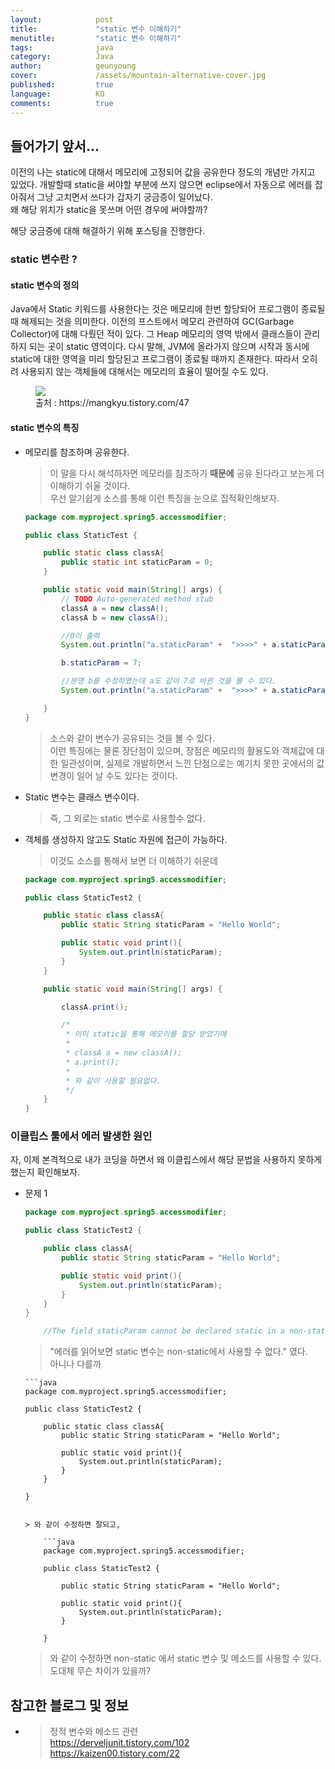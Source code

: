 ```yaml
---
layout:            post
title:             "static 변수 이해하기"
menutitle:         "static 변수 이해하기"
tags:              java
category:          Java
author:            geunyoung
cover:             /assets/mountain-alternative-cover.jpg
published:         true
language:          KO
comments:          true
---
```


## 들어가기 앞서...
  
이전의 나는 static에 대해서 메모리에 고정되어 값을 공유한다 정도의 개념만 가지고 있었다. 개발할때 static을 써야할 부분에 쓰지 않으면 eclipse에서 자동으로 에러를 잡아줘서 그냥 고치면서 쓰다가 갑자기 궁금증이 일어났다.  
왜 해당 위치가 static을 못쓰며 어떤 경우에 써야할까?  
  
해당 궁금증에 대해 해결하기 위해 포스팅을 진행한다.
  
### static 변수란 ?
  
#### static 변수의 정의  
  
 Java에서 Static 키워드를 사용한다는 것은 메모리에 한번 할당되어 프로그램이 종료될 때 해제되는 것을 의미한다. 이전의 프스트에서 메모리 관련하여 GC(Garbage Collector)에 대해 다뤘던 적이 있다. 그 Heap 메모리의 영역 밖에서 클래스들이 관리하지 되는 곳이 static 영역이다. 다시 말해, JVM에 올라가지 않으며 시작과 동시에 static에 대한 영역을 미리 할당된고 프로그램이 종료될 때까지 존재한다. 따라서 오히려 사용되지 않는 객체들에 대해서는 메모리의 효율이 떨어질 수도 있다.
  
<figure>
<img src="{{ "/media/img/Java/static.jpg" | absolute_url }}" />
<figcaption>출처 : https://mangkyu.tistory.com/47 </figcaption>
</figure>
  
#### static 변수의 특징
  
  * 메모리를 참조하며 공유한다.  
    > 이 말을 다시 해석하자면 메모리를 참조하기 **때문에** 공유 된다라고 보는게 더 이해하기 쉬울 것이다.  
    > 우선 알기쉽게 소스를 통해 이런 특징을 눈으로 집적확인해보자.  
    > 
    ```java 
	package com.myproject.spring5.accessmodifier;

	public class StaticTest {

		public static class classA{
			public static int staticParam = 0;
		}

		public static void main(String[] args) {
			// TODO Auto-generated method stub
			classA a = new classA();
			classA b = new classA();

			//0이 출력
			System.out.println("a.staticParam" +  ">>>>" + a.staticParam);

			b.staticParam = 7;

			//분명 b를 수정하였는데 a도 같이 7로 바뀐 것을 볼 수 있다.
			System.out.println("a.staticParam" +  ">>>>" + a.staticParam);

		}
	}
    ```
      
    > 소스와 같이 변수가 공유되는 것을 볼 수 있다.  
    > 이런 특징에는 물론 장단점이 있으며, 장점은 메모리의 활용도와 객체값에 대한 일관성이며, 실제로 개발하면서 느낀 단점으로는 예기치 못한 곳에서의 값 변경이 일어 날 수도 있다는 것이다.  
    
  * Static 변수는 클래스 변수이다.  
    > 즉, 그 외로는 static 변수로 사용할수 없다.  
    
  * 객체를 생성하지 않고도 Static 자원에 접근이 가능하다.  
    > 이것도 소스를 통해서 보면 더 이해하기 쉬운데
    > 
    ```java
	package com.myproject.spring5.accessmodifier;

	public class StaticTest2 {

		public static class classA{
			public static String staticParam = "Hello World";

			public static void print(){
				System.out.println(staticParam);
			}
		}

		public static void main(String[] args) {

			classA.print();

			/*
			 * 이미 static을 통해 메모리를 할당 받았기에
			 * 
			 * classA a = new classA();
			 * a.print();
			 * 
			 * 와 같이 사용할 필요없다.
			 */
		}
	}
    ```
  
  
### 이클립스 툴에서 에러 발생한 원인  
  
자, 이제 본격적으로 내가 코딩을 하면서 왜 이클립스에서 해당 문법을 사용하지 못하게 했는지 확인해보자.
  
  * 문제 1  
    ```java
	package com.myproject.spring5.accessmodifier;

	public class StaticTest2 {
	
		public class classA{
			public static String staticParam = "Hello World";

			public static void print(){
				System.out.println(staticParam);
			}
		}
	}
    
    	//The field staticParam cannot be declared static in a non-static inner type, unless initialized with a constant expression와 같은 에러 발생.
    ```  
    
    > "에러를 읽어보면 static 변수는 non-static에서 사용할 수 없다." 였다.  
    > 아니나 다를까
    
    	```java
		package com.myproject.spring5.accessmodifier;

		public class StaticTest2 {

			public static class classA{
				public static String staticParam = "Hello World";

				public static void print(){
					System.out.println(staticParam);
				}
			}

		}
	```  
	
    > 와 같이 수정하면 잘되고,  
    
    	```java
		package com.myproject.spring5.accessmodifier;

		public class StaticTest2 {

			public static String staticParam = "Hello World";

			public static void print(){
				System.out.println(staticParam);
			}

		}
	```
	
    > 와 같이 수정하면 non-static 에서 static 변수 및 메소드를 사용할 수 있다.  
    > 도대체 무슨 차이가 있을까?  

 


## 참고한 블로그 및 정보

* >정적 변수와 메소드 관련  
https://derveljunit.tistory.com/102  
https://kaizen00.tistory.com/22 
